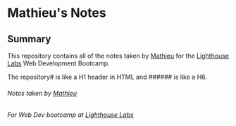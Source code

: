 # Mathieu's Notes

## Summary 

This repository contains all of the notes taken by [Mathieu](https://github.com/Matduro) for the [Lighthouse Labs](https://www.lighthouselabs.ca/) Web Development Bootcamp.

The repository# is like a H1 header in HTML and ###### is like a H6.


###### Notes taken by [Mathieu](https://github.com/Matduro) 
###### For Web Dev bootcamp at [Lighthouse Labs](https://www.lighthouselabs.ca/)
